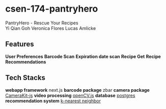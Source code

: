 # csen-174-pantryhero
<div style="left">
  PantryHero - Rescue Your Recipes
<div>
Yi Qian Goh
Veronica Flores
Lucas Amlicke
</div>
</div>

## Features
**User Preferences**
**Barcode Scan**
**Expiration date scan**
**Recipe Get**
**Recipe Recommendations**

## 
##  Tech Stacks
**webapp framework** next.js
**barcode package** zbar
**camera package** [CameraKit-js](https://github.com/CameraKit/camerakit-js)
**video processing** [openCV.js](https://docs.opencv.org/4.x/d5/d10/tutorial_js_root.html)
**database** [postgres](https://github.com/porsager/postgres)
**recommendation system** [k-nearest neighbor](https://dev.to/eerk/creating-a-recommender-system-in-10-lines-of-javascript-2409)
